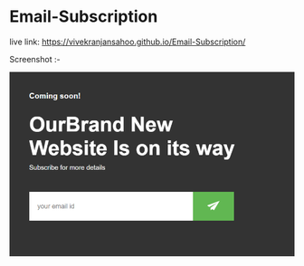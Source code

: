 # Email-Subscription

live link: https://vivekranjansahoo.github.io/Email-Subscription/

Screenshot :-

![vivek](images/1.PNG)



